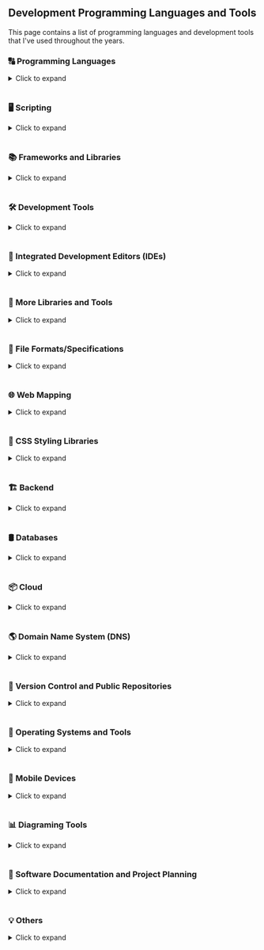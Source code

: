 ## Development Programming Languages and Tools

This page contains a list of programming languages and development tools that I've used throughout the years.

### 🔠 Programming Languages
<details>
<summary>Click to expand</summary>
<code><a href="https://developer.mozilla.org/en-US/docs/Web/JavaScript"><img height="30" alt="Javascript" title="Javascript" src="icons/javascript.svg"/></a><sub>JavaScript</sub></code>&nbsp;
<code><a href="https://www.typescriptlang.org/"><img height="30" alt="TypeScript" title="TypeScript" src="icons/typescript.svg"/></a><sub>TypeScript</sub></code>&nbsp;
<code><a href="https://en.wikipedia.org/wiki/HTML5"><img height="30" width="34" alt="HTML5" title="HTML5" src="icons/html5.svg"></a><sub>HTML5</sub></code>&nbsp;
<code><a href="https://en.wikipedia.org/wiki/CSS"><img height="30" alt="CSS3" title="CSS3" src="icons/css.svg"></a><sub>CSS3</sub></code>&nbsp;
<code><a href="https://get.webgl.org/"><img height="30" alt="WebGL" title="WebGL" src="icons/webgl.svg"></a><sub>WebGL</sub></code>&nbsp;
<code><a href="https://www.java.com/en/"><img height="30" alt="Java" title="Java" src="icons/java.svg"/></a><sub>Java</sub></code>&nbsp;
<code><a href="https://www.php.net/"><img height="30" alt="PHP" title="PHP" src="icons/php.svg"/></a><sub>PHP</sub></code>&nbsp;
<code><a href="https://en.wikipedia.org/wiki/C%2B%2B"><img height="30" alt="C++" title="C++" src="icons/cpp.svg"></a><sub>C++</sub></code>&nbsp;
<code><a href="https://learn.microsoft.com/en-us/visualstudio/get-started/csharp/?view=vs-2022"><img height="30" alt="C#" title="C#" src="icons/c-sharp.svg"/></a><sub>C#</sub></code>&nbsp;
<code><a href="https://www.r-project.org/"><img height="30" alt="R" title="R" src="icons/r.svg"></a><sub>R</sub></code>&nbsp;
<code><a href="https://learn.microsoft.com/en-us/previous-versions/visualstudio/visual-basic-6/visual-basic-6.0-documentation"><img height="30" alt="Visual Basic 6" title="Visual Basic 6" src="icons/visual-basic.svg"/></a><sub>Visual Basic 6</sub></code>
</details><br>

### 🖥️ Scripting

<details>
<summary>Click to expand</summary>
<code><a href="https://en.wikipedia.org/wiki/Bash_(Unix_shell)"><img height="30" alt="Bash scripts" title="Bash scripts" src="icons/bash.svg"></a><sub>Bash Scripts</sub></code>&nbsp;
<code><a href="https://en.wikipedia.org/wiki/Batch_file"><img height="30" alt="Batch scripts" title="Batch scripts" src="icons/windowsterminal.svg"></a><sub>Batch Scripts</sub></code>&nbsp;
</details><br>

### 📚 Frameworks and Libraries

<details>
<summary>Click to expand</summary>
<code><a href="https://reactjs.org/docs/create-a-new-react-app.html"><img height="30" alt="React" title="React" src="icons/react-original.svg"/></a><sub>React</sub></code>&nbsp;
<code><a href="https://redux-toolkit.js.org/"><img height="30" alt="Redux" title="Redux" src="icons/redux.svg"/></a><sub>Redux</sub></code>&nbsp;
<code><a href="https://nextjs.org/"><img height="30" alt="NextJS" title="NextJS" src="icons/nextjs.svg"/></a><sub>NextJS</sub></code>&nbsp;
<code><a href="https://vuejs.org/"><img height="30" alt="VueJS" title="VueJS" src="icons/vue.svg"/></a><sub>Vue</sub></code>&nbsp;
<code><a href="https://jestjs.io/"><img height="30" alt="Jest" title="Jest" src="icons/jest.svg"/></a><sub>Jest</sub></code>&nbsp;
<code><a href="https://codeigniter.com/"><img height="30" alt="Codeigniter" title="Codeigniter" src="icons/codeigniter.svg"/></a><sub>CodeIgniter</sub></code>&nbsp;
<code><a href="https://laravel.com/"><img height="30" alt="Laravel" title="Laravel" src="icons/laravel.svg"/></a><sub>Laravel</sub></code>&nbsp;
<code><a href="https://threejs.org/"><img height="30" alt="ThreeJS" title="ThreeJS" src="icons/threejs.svg"/></a><sub>ThreeJS</sub></code>&nbsp;
<code><a href="https://jquery.com/"><img height="30" alt="JQuery" title="JQuery" src="icons/jquery.svg"/></a><sub>jQuery</sub></code>&nbsp;
<code><a href="https://axios-http.com/"><img height="30" alt="Axios" title="Axios" src="icons/axios.svg"/></a><sub>Axios</sub></code>&nbsp;
</details><br>

### 🛠️ Development Tools

<details>
<summary>Click to expand</summary>
<code><a href="https://eslint.org/"><img height="30" alt="ESLint" title="ESLint" src="icons/eslint.svg"/></a><sub>ESLint</sub></code>&nbsp;
<code><a href="https://webpack.js.org/"><img height="30" alt="Webpack" title="Webpack" src="icons/webpack.svg"/></a><sub>Webpack</sub></code>&nbsp;
</details><br>

### 📝 Integrated Development Editors (IDEs)

<details>
<summary>Click to expand</summary>
<code><a href="https://code.visualstudio.com/"><img height="30" alt="Visual Studio Code" title="Visual Studio Code" src="icons/vscode.svg"/></a><sub>VSCode/Cursor</sub></code>&nbsp;
<code><a href="https://developer.android.com/"><img height="30" alt="Android Studio" title="Android Studio" src="icons/android-studio.svg"/></a><sub>Android Studio</sub></code>&nbsp;
</details><br>

### 🧰 More Libraries and Tools

<details>
<summary>Click to expand</summary>
<code><a href="https://www.electronjs.org/"><img height="30" alt="Electron" title="Electron" src="icons/electron.svg"/></a><sub>Electron</sub></code>&nbsp;
<code><a href="https://unity.com/"><img height="30" alt="Unity3D" title="Unity3D" src="icons/unity3d.svg"/></a><sub>Unity3D</sub></code>&nbsp;
<code><a href="https://sequelize.org/"><img height="30" alt="Sequelize" title="Sequelize" src="icons/sequelize.svg"/></a><sub>Sequelize</sub></code>&nbsp;
<code><a href="https://filezilla-project.org/"><img height="30" alt="FileZilla" title="FileZilla" src="icons/filezilla.svg"/></a><sub>FileZilla</sub></code>&nbsp;
</details><br>

### 📄 File Formats/Specifications

<details>
<summary>Click to expand</summary>
<code><a href="https://spec.openapis.org/oas/latest.html"><img height="30" alt="OpenAPI" title="OpenAPI" src="icons/openapi.svg"/></a><sub>OpenAPI</sub></code>&nbsp;
<code><a href="https://www.json.org/json-en.html"><img height="30" alt="JSON" title="JSON" src="icons/json.svg"/></a><sub>JSON</sub></code>&nbsp;
<code><a href="https://en.wikipedia.org/wiki/GeoJSON"><img height="30" title="GeoJSON" alt="GeoJSON" src="icons/geojson.svg"/></a><sub>GeoJSON</sub></code>&nbsp;
<code><a href="https://en.wikipedia.org/wiki/Shapefile"><img height="30" title="Shapefile" alt="Shapefile" src="icons/shapefile.svg"/></a><sub>Shapefile</sub></code>&nbsp;
</details><br>

### 🌐 Web Mapping

<details>
<summary>Click to expand</summary>
<code><a href="https://leafletjs.com/"><img height="30" alt="Leaflet" title="Leaflet" src="icons/leaflet.svg"/></a><sub>LeafletJS</sub></code>&nbsp;
<code><a href="https://www.mapbox.com/"><img height="30" alt="MapBox" title="MapBox" src="icons/mapbox.svg"/></a><sub>MapBox</sub></code>&nbsp;
<code><a href="https://qgis.org/en/site/"><img height="30" alt="QGIS" title="QGIS" src="icons/qgis.svg"/></a><sub>QGIS</sub></code>&nbsp;
</details><br>

### 🎨 CSS Styling Libraries

<details>
<summary>Click to expand</summary>
<code><a href="https://getbootstrap.com/"><img height="30" alt="Bootstrap" title="Bootstrap" src="icons/bootstrap.svg"/></a><sub>Bootstrap</sub></code>&nbsp;
<code><a href="https://mui.com/material-ui/"><img height="30" alt="Material UI" title="Material UI" src="icons/material-ui.svg"/></a><sub>Material UI</sub></code>&nbsp;
<code><a href="https://tailwindcss.com/"><img height="30" alt="Tailwind CSS" title="Tailwind CSS" src="icons/tailwind-css.svg"/></a><sub>Tailwind CSS</sub></code>&nbsp;
</details><br>

### 🏗️ Backend

<details>
<summary>Click to expand</summary>
<code><a href="https://nodejs.org/en/"><img height="30" alt="NodeJS" title="NodeJS" src="icons/nodejs2.svg"/></a><sub>Node</sub></code>&nbsp;
<code><a href="https://expressjs.com/"><img height="30" alt="ExpressJS" title="ExpressJS" src="icons/express.svg"/></a><sub>Express</sub></code>&nbsp;
<code><a href="https://www.nginx.com/"><img height="30" alt="Nginx" title="Nginx" src="icons/nginx.svg"/></a><sub>Nginx</sub></code>&nbsp;
<code><a href="https://pm2.io/"><img height="20" alt="PM2" title="PM2" src="icons/pm2.svg"/></a><sub>PM2</sub></code>&nbsp;
<code><a href="https://www.apachefriends.org/"><img height="30" alt="XAMPP" title="XAMPP" src="icons/xampp.svg"/></a><sub>Xampp</sub></code>&nbsp;
<code><a href="https://httpd.apache.org/"><img height="30" alt="Apache" title="Apache" src="icons/apache.svg"/></a><sub>Apache</sub></code>&nbsp;
<code><a href="https://geoserver.org/"><img height="30" alt="Geoserver" title="Geoserver" src="icons/geoserver.ico"/></a><sub>GeoServer</sub></code>&nbsp;
<code><a href="https://nodemon.io/"><img height="30" alt="Nodemon" title="Nodemon" src="icons/nodemon.svg"/></a><sub>Nodemon</sub></code>&nbsp;
</details><br>

### 🛢️ Databases

<details>
<summary>Click to expand</summary>
<code><a href="https://www.mongodb.com/"><img height="30" alt="MongoDB" title="MongoDB" src="icons/mongodb.svg"/></a><sub>MongoDB</sub></code>&nbsp;
<code><a href="https://www.postgresql.org/"><img height="30" alt="PostgreSQL" title="PostgreSQL" src="icons/postgresql.svg"/></a><sub>PostgreSQL</sub></code>&nbsp;
<code><a href="https://www.mysql.com/"><img height="30" alt="MySQL" title="MySQL" src="icons/mysql.svg"/></a><sub>MySQL</sub></code>&nbsp;
<code><a href="https://www.sqlite.org/index.html"><img height="30" alt="SQLite" title="SQLite" src="icons/sqlite.svg"/></a><sub>SQLite</sub></code>&nbsp;
</details><br>

### 📦 Cloud

<details>
<summary>Click to expand</summary>
<code><a href="https://firebase.google.com/"><img height="30" alt="Firebase" title="Firebase" src="icons/firebase.svg"/></a><sub>Firebase</sub></code>&nbsp;
<code><a href="https://aws.amazon.com/"><img height="30" alt="Amazon Web Services" title="Amazon Web Services" src="icons/aws.svg"/></a><sub>Amazon Web Services</sub></code>&nbsp;
<code><a href="https://www.heroku.com/"><img height="30" alt="Heroku" title="Heroku" src="icons/heroku.svg"/></a><sub>Heroku</sub></code>&nbsp;
<code><a href="https://vercel.com/"><img height="30" alt="Vercel" title="Vercel" src="icons/vercel.png"/></a><sub>Vercel</sub></code>&nbsp;
<code><a href="https://render.com/"><img height="30" alt="Render" title="Render" src="icons/render.svg"/></a><sub>Render</sub></code>&nbsp;
<code><a href="https://azure.microsoft.com/en-us"><img height="30" alt="Microsoft Azure" title="Microsoft Azure" src="icons/microsoft-azure.svg"/></a><sub>Microsoft Azure</sub></code>&nbsp;
<code><a href="https://www.mongodb.com/"><img height="30" alt="MongoDB Atlas" title="MongoDB Atlas" src="icons/mongodb-atlas.svg"/></a><sub>MongoDB Atlas</sub></code>&nbsp;
<code><a href="https://stripe.com/"><img height="20" alt="Stripe" title="Stripe" src="icons/stripe.svg"/></a><sub>Stripe</sub></code>&nbsp;
</details><br>

### 🌎 Domain Name System (DNS)

<details>
<summary>Click to expand</summary>
<code><a href="https://aws.amazon.com/route53/"><img height="30" alt="AWS Route 53" title="AWS Route 53" src="icons/aws-route53.svg"/></a><sub>AWS Route 53</sub></code>&nbsp;
<code><a href="https://letsencrypt.org/"><img height="30" alt="Let's Encrypt" title="Let's Encrypt" src="icons/lets-encrypt.svg"/></a><sub>Let's Encrypt</sub></code>&nbsp;
</details><br>

### 📂 Version Control and Public Repositories

<details>
<summary>Click to expand</summary>
<code><a href="https://git-scm.com/"><img height="30" alt="Git" title="Git" src="icons/git-original.svg"/></a><sub>Git</sub></code>&nbsp;
<code><a href="https://tortoisesvn.net/"><img height="30" alt="Tortoise SVN" title="Tortoise SVN" src="icons/tortoise-svn.png"/></a><sub>Tortoise SVN</sub></code>&nbsp;
<code><a href="https://github.com/"><img height="30" alt="Github" title="Github" src="icons/github.svg"/></a><sub>GitHub</sub></code>&nbsp;
<code><a href="https://github.com/features/actions"><img height="30" alt="Github Actions" title="Github Actions" src="icons/gh-actions.svg"/></a><sub>GitHub Actions</sub></code>&nbsp;
<code><a href="https://about.gitlab.com/"><img height="30" alt="Gitlab" title="Gitlab" src="icons/gitlab.svg"/></a><sub>GitLab</sub></code>&nbsp;
<code><a href="https://bitbucket.org/"><img height="30" alt="BitBucket" title="BitBucket" src="icons/bitbucket.svg"/></a><sub>BitBucket</sub></code>&nbsp;
<code><a href="https://www.npmjs.com/package/hili-lipsum"><img height="30" alt="NPM Registry" title="NPM Registry" src="icons/npm-registry.svg"/></a><sub>NPM Registry</sub></code>&nbsp;
</details><br>

### 💾 Operating Systems and Tools

<details>
<summary>Click to expand</summary>
<code><a href="https://www.microsoft.com/en-ph/"><img height="30" alt="Windows" title="Windows" src="icons/windows.svg"/></a><sub>Windows</sub></code>&nbsp;
<code><a href="https://ubuntu.com/"><img height="30" alt="Ubuntu" title="Ubuntu" src="icons/ubuntu.svg"/></a><sub>Ubuntu</sub></code>&nbsp;
<code><a href="https://www.virtualbox.org/"><img height="30" alt="Oracle Virtual Box" title="Oracle Virtual Box" src="icons/virtualbox.svg"/></a><sub>Virtual Box</sub></code>&nbsp;
<code><a href="https://www.docker.com/"><img height="30" alt="Docker" title="Docker" src="icons/docker.svg"/></a><sub>Docker</sub></code>&nbsp;
</details><br>

### 📱 Mobile Devices

<details>
<summary>Click to expand</summary>
<code><a href="https://www.android.com/"><img height="30" alt="Android" title="Android" src="icons/android.svg"/></a><sub>Android</sub></code>&nbsp;
</details><br>

### 📊 Diagraming Tools

<details>
<summary>Click to expand</summary>
<code><a href="https://app.diagrams.net/"><img height="30" alt="Draw IO" title="Draw IO" src="icons/drawio.svg"/></a><sub>Draw IO</sub></code>&nbsp;
<code><a href="https://excalidraw.com/"><img height="30" alt="Excalidraw" title="Excalidraw" src="icons/excalidraw.svg"/></a><sub>Excalidraw</sub></code>&nbsp;
<code><a href="https://sourceforge.net/projects/dia-installer/"><img height="30" alt="Dia" title="Dia" src="icons/dia.svg"/></a><sub>Dia</sub></code>
</details><br>

### 📐 Software Documentation and Project Planning

<details>
<summary>Click to expand</summary>
<code><a href="https://www.readysetpro.com/"><img height="30" alt="Ready Set" title="Ready Set" src="icons/planning.svg"/></a><sub>Ready Set</sub></code> <sub>_(Used in conjunction with other modern software development planning and documentation templates)_</sub>
</details><br>

### 💡 Others

<details>
<summary>Click to expand</summary>
<code><a href="https://www.adobe.com/ph_en/products/photoshop.html"><img height="30" alt="Adobe Photoshop" title="Adobe Photoshop" src="icons/adobe-photoshop.svg"/></a><sub>Adobe Photoshop</sub></code>&nbsp;
<code><a href="https://www.adobe.com/ph_en/products/aftereffects.html"><img height="30" alt="Adobe After Effects" title="Adobe After Effects" src="icons/adobe-ae.svg"/></a><sub>Adobe After Effects</sub></code>&nbsp;
<code><a href="https://asean.autodesk.com/products/3ds-max/overview?term=1-YEAR&tab=subscription"><img height="30" title="3DS Max" alt="3DS Max" src="icons/3dsmax.png"/></a><sub>3DS Max</sub></code>&nbsp;
</details><br>
